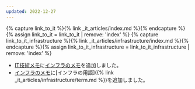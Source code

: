 ```yaml
---
updated: 2022-12-27
---
```

{% capture link_to_it %}{% link _it_articles/index.md %}{% endcapture %}{% assign link_to_it = link_to_it | remove: 'index' %}
{% capture link_to_it_infrastructure %}{% link _it_articles/infrastructure/index.md %}{% endcapture %}{% assign link_to_it_infrastructure = link_to_it_infrastructure | remove: 'index' %}

- [IT技術メモ]({{link_to_it}})に[インフラのメモ]({{link_to_it_infrastructure}})を追加しました。
- [インフラのメモ]({{link_to_it_infrastructure}})に[インフラの用語]({% link _it_articles/infrastructure/term.md %})を追加しました。
